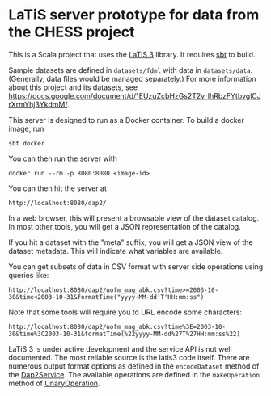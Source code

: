 # LaTiS server prototype for data from the CHESS project

This is a Scala project that uses the [LaTiS 3](https://github.com/latis-data/latis3) library. It requires [sbt](https://www.scala-sbt.org/) to build.

Sample datasets are defined in `datasets/fdml` with data in `datasets/data`. (Generally, data files would be managed separately.)
For more information about this project and its datasets, see https://docs.google.com/document/d/1EUzuZcbHzGs2T2v_IhRbzFYtbvglCJrXrmYhj3YkdmM/.

This server is designed to run as a Docker container. To build a docker image, run

    sbt docker

You can then run the server with

    docker run --rm -p 8080:8080 <image-id>

You can then hit the server at 

    http://localhost:8080/dap2/

In a web browser, this will present a browsable view of the dataset catalog. In most other tools, you will get a JSON representation of the catalog.

If you hit a dataset with the "meta" suffix, you will get a JSON view of the dataset metadata. 
This will indicate what variables are available.

You can get subsets of data in CSV format with server side operations using queries like:

    http://localhost:8080/dap2/uofm_mag_abk.csv?time>=2003-10-30&time<2003-10-31&formatTime("yyyy-MM-dd'T'HH:mm:ss")

Note that some tools will require you to URL encode some characters:

    http://localhost:8080/dap2/uofm_mag_abk.csv?time%3E=2003-10-30&time%3C2003-10-31&formatTime(%22yyyy-MM-dd%27T%27HH:mm:ss%22)

LaTiS 3 is under active development and the service API is not well documented. 
The most reliable source is the latis3 code itself.
There are numerous output format options as defined in the `encodeDataset` method of the [Dap2Service](https://github.com/latis-data/latis3/blob/master/dap2-service/src/main/scala/latis/service/dap2/Dap2Service.scala#L147). 
The available operations are defined in the `makeOperation` method of [UnaryOperation](https://github.com/latis-data/latis3/blob/master/core/src/main/scala/latis/ops/UnaryOperation.scala).

